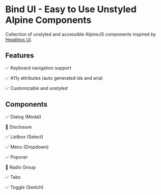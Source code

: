 # Bind UI - Easy to Use Unstyled Alpine Components

Collection of unstyled and accessible AlpineJS components inspired by [Headless UI](https://headlessui.dev/).

## Features
✅ Keyboard navigation support

✅ A11y attributes (auto generated ids and aria)

✅ Customizable and unstyled

## Components
✅ Dialog (Modal)

🚧 Disclosure

✅ Listbox (Select)

✅ Menu (Dropdown)

✅ Popover

🚧 Radio Group

✅ Tabs

✅ Toggle (Switch)
